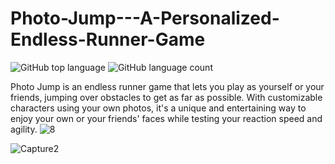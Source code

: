 # Photo-Jump---A-Personalized-Endless-Runner-Game
![GitHub top language](https://img.shields.io/github/languages/top/shihabmuhtasim/Photo-Jump---A-Personalized-Endless-Runner-Game?color=FFC0CB) ![GitHub language count](https://img.shields.io/github/languages/count/shihabmuhtasim/Photo-Jump---A-Personalized-Endless-Runner-Game?color=FFC0CB)

Photo Jump is an endless runner game that lets you play as yourself or your friends, jumping over obstacles to get as far as possible. With customizable characters using your own photos, it's a unique and entertaining way to enjoy your own or your friends' faces while testing your reaction speed and agility.
![8](https://user-images.githubusercontent.com/92597456/233393325-8a297605-223e-4d70-a309-808f7362d631.png)

![Capture2](https://user-images.githubusercontent.com/92597456/232622690-efb54895-aa3a-4702-8b1b-15d774a0f514.PNG)

